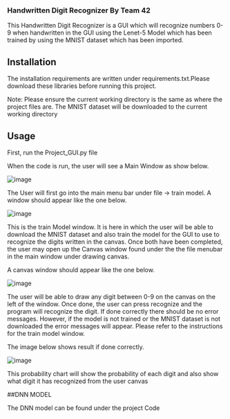### Handwritten Digit Recognizer By Team 42
This Handwritten Digit Recognizer is a GUI which will recognize numbers 0-9 when handwritten in the GUI using the Lenet-5 Model which has been trained by using the MNIST dataset which has been imported.
## Installation
The installation requirements are written under requirements.txt.Please download these libraries before running this project.

Note:
Please ensure the current working directory is the same as where the project files are. The MNIST dataset will be downloaded to the current working directory

## Usage

First, run the Project_GUI.py file  

When the code is run, the user will see a Main Window as show below.

![image](https://user-images.githubusercontent.com/68887738/116235621-33cca900-a7b2-11eb-99a4-7826961d27e7.png)

The User will first go into the main menu bar under file -> train model. A window should appear like the one below.

![image](https://user-images.githubusercontent.com/68887738/116236247-f0266f00-a7b2-11eb-9c61-75d91c98ef0c.png)

This is the train Model window. It is here in which the user will be able to download the MNIST dataset and also train the model for the GUI to use to recognize the digits written in the canvas. Once both have been completed, the user may open up the Canvas window found under the the file menubar in the main window under drawing canvas.

A canvas window should appear like the one below.

![image](https://user-images.githubusercontent.com/68887738/116237155-f9640b80-a7b3-11eb-8e9d-4fb2d5b2bfe9.png)

The user will be able to draw any digit between 0-9 on the canvas on the left of the window. Once done, the user can press recognize and the program will recognize the digit. If done correctly there should be no error messages. However, if the model is not trained or the MNIST dataset is not downloaded the error messages will appear. Please refer to the instructions for the train model window. 

The image below shows result if done correctly.

![image](https://user-images.githubusercontent.com/68887738/116257240-fc68f700-a7c7-11eb-9d42-b32002ea77f2.png)

This probability chart will show the probability of each digit and also show what digit it has recognized from the user canvas

##DNN MODEL

The DNN model can be found under the project Code

